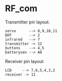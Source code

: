 # RF_com

Transmitter pin layout:
```
servo      --> 8,9,10,11
DHT        --> 2
infrared   --> 7
transmitter -> 12
buttons    --> 4,5
batterysen --> A0
```

Receiver pin layout:
```
LCD     --> 7,6,5,4,3,2
receiver -> 11
